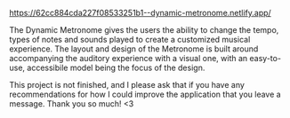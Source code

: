 https://62cc884cda227f08533251b1--dynamic-metronome.netlify.app/

The Dynamic Metronome gives the users the ability to change the tempo, types of notes and sounds played to create a customized musical experience. The layout and design of the Metronome is built around accompanying the auditory experience with a visual one, with an easy-to-use, accessibile model being the focus of the design.

This project is not finished, and I please ask that if you have any recommendations for how I could improve the application that you leave a message. Thank you so much! <3
